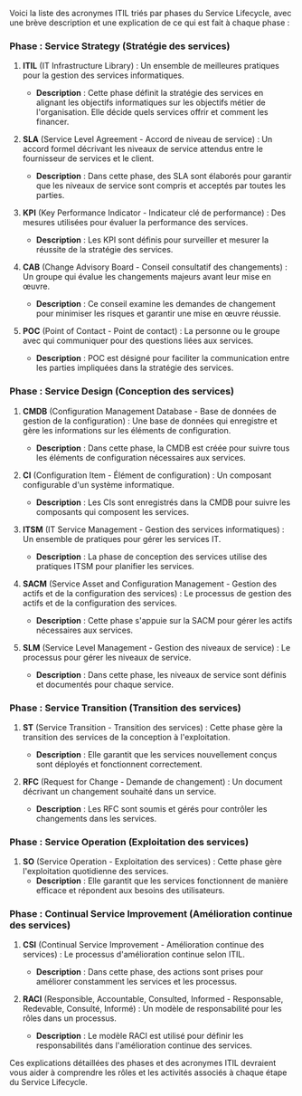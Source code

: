 Voici la liste des acronymes ITIL triés par phases du Service Lifecycle, avec une brève description et une explication de ce qui est fait à chaque phase :

### Phase : Service Strategy (Stratégie des services)
1. **ITIL** (IT Infrastructure Library) : Un ensemble de meilleures pratiques pour la gestion des services informatiques.
   - **Description** : Cette phase définit la stratégie des services en alignant les objectifs informatiques sur les objectifs métier de l'organisation. Elle décide quels services offrir et comment les financer.

2. **SLA** (Service Level Agreement - Accord de niveau de service) : Un accord formel décrivant les niveaux de service attendus entre le fournisseur de services et le client.
   - **Description** : Dans cette phase, des SLA sont élaborés pour garantir que les niveaux de service sont compris et acceptés par toutes les parties.

3. **KPI** (Key Performance Indicator - Indicateur clé de performance) : Des mesures utilisées pour évaluer la performance des services.
   - **Description** : Les KPI sont définis pour surveiller et mesurer la réussite de la stratégie des services.

4. **CAB** (Change Advisory Board - Conseil consultatif des changements) : Un groupe qui évalue les changements majeurs avant leur mise en œuvre.
   - **Description** : Ce conseil examine les demandes de changement pour minimiser les risques et garantir une mise en œuvre réussie.

5. **POC** (Point of Contact - Point de contact) : La personne ou le groupe avec qui communiquer pour des questions liées aux services.
   - **Description** : POC est désigné pour faciliter la communication entre les parties impliquées dans la stratégie des services.

### Phase : Service Design (Conception des services)
1. **CMDB** (Configuration Management Database - Base de données de gestion de la configuration) : Une base de données qui enregistre et gère les informations sur les éléments de configuration.
   - **Description** : Dans cette phase, la CMDB est créée pour suivre tous les éléments de configuration nécessaires aux services.

2. **CI** (Configuration Item - Élément de configuration) : Un composant configurable d'un système informatique.
   - **Description** : Les CIs sont enregistrés dans la CMDB pour suivre les composants qui composent les services.

3. **ITSM** (IT Service Management - Gestion des services informatiques) : Un ensemble de pratiques pour gérer les services IT.
   - **Description** : La phase de conception des services utilise des pratiques ITSM pour planifier les services.

4. **SACM** (Service Asset and Configuration Management - Gestion des actifs et de la configuration des services) : Le processus de gestion des actifs et de la configuration des services.
   - **Description** : Cette phase s'appuie sur la SACM pour gérer les actifs nécessaires aux services.

5. **SLM** (Service Level Management - Gestion des niveaux de service) : Le processus pour gérer les niveaux de service.
   - **Description** : Dans cette phase, les niveaux de service sont définis et documentés pour chaque service.

### Phase : Service Transition (Transition des services)
1. **ST** (Service Transition - Transition des services) : Cette phase gère la transition des services de la conception à l'exploitation.
   - **Description** : Elle garantit que les services nouvellement conçus sont déployés et fonctionnent correctement.

2. **RFC** (Request for Change - Demande de changement) : Un document décrivant un changement souhaité dans un service.
   - **Description** : Les RFC sont soumis et gérés pour contrôler les changements dans les services.

### Phase : Service Operation (Exploitation des services)
1. **SO** (Service Operation - Exploitation des services) : Cette phase gère l'exploitation quotidienne des services.
   - **Description** : Elle garantit que les services fonctionnent de manière efficace et répondent aux besoins des utilisateurs.

### Phase : Continual Service Improvement (Amélioration continue des services)
1. **CSI** (Continual Service Improvement - Amélioration continue des services) : Le processus d'amélioration continue selon ITIL.
   - **Description** : Dans cette phase, des actions sont prises pour améliorer constamment les services et les processus.

2. **RACI** (Responsible, Accountable, Consulted, Informed - Responsable, Redevable, Consulté, Informé) : Un modèle de responsabilité pour les rôles dans un processus.
   - **Description** : Le modèle RACI est utilisé pour définir les responsabilités dans l'amélioration continue des services.

Ces explications détaillées des phases et des acronymes ITIL devraient vous aider à comprendre les rôles et les activités associés à chaque étape du Service Lifecycle.

